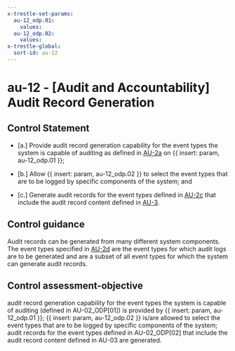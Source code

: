 ```yaml
---
x-trestle-set-params:
  au-12_odp.01:
    values:
  au-12_odp.02:
    values:
x-trestle-global:
  sort-id: au-12
---
```


# au-12 - \[Audit and Accountability\] Audit Record Generation

## Control Statement

- \[a.\] Provide audit record generation capability for the event types the system is capable of auditing as defined in [AU-2a](#au-2_smt.a) on {{ insert: param, au-12_odp.01 }};

- \[b.\] Allow {{ insert: param, au-12_odp.02 }} to select the event types that are to be logged by specific components of the system; and

- \[c.\] Generate audit records for the event types defined in [AU-2c](#au-2_smt.c) that include the audit record content defined in [AU-3](#au-3).

## Control guidance

Audit records can be generated from many different system components. The event types specified in [AU-2d](#au-2_smt.d) are the event types for which audit logs are to be generated and are a subset of all event types for which the system can generate audit records.

## Control assessment-objective

audit record generation capability for the event types the system is capable of auditing (defined in AU-02_ODP[01]) is provided by {{ insert: param, au-12_odp.01 }};
{{ insert: param, au-12_odp.02 }} is/are allowed to select the event types that are to be logged by specific components of the system;
audit records for the event types defined in AU-02_ODP[02] that include the audit record content defined in AU-03 are generated.
